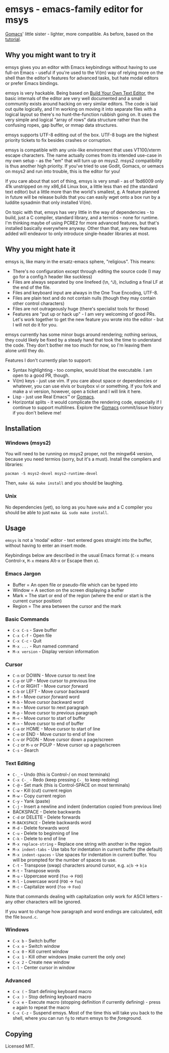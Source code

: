 # emsys - emacs-family editor for msys

[Gomacs][gomacs]' little sister - lighter, more compatible. As before, based
on the [tutorial][tutorial].

## Why you might want to try it

emsys gives you an editor with Emacs keybindings without having to use full-on
Emacs - useful if you're used to the Vi(m) way of relying more on the shell than
the editor's features for advanced tasks, but hate modal editors or prefer Emacs
bindings.

emsys is very hackable. Being based on [Build Your Own Text Editor][tutorial],
the basic internals of the editor are very well documented and a small community
exists around hacking on very similar editors. The code is laid out quite
logically, and I'm working on moving it into separate files with a logical
layout so there's no hunt-the-function rubbish going on. It uses the very simple
and logical "array of rows" data structure rather than the confusing ropes, gap
buffer, or mmap data structures.

emsys supports UTF-8 editing out of the box. UTF-8 bugs are the highest priority
tickets to fix besides crashes or corruption.

emsys is compatible with any unix-like environment that uses VT100/xterm escape
characters. The name actually comes from its intended use-case in my own setup -
as the "em" that will turn up on msys2. msys2 compatibility is thus another high
priority. If you've tried to use Godit, Gomacs, or uemacs on msys2 and run into
trouble, this is the editor for you!

If you care about that sort of thing, emsys is very small - as of 1bd6009 only
41k unstripped on my x86_64 Linux box, a little less than ed (the standard text
editor) but a little more than the world's smallest,
[e](https://github.com/japanoise/e).  A feature planned in future will be
release builds that you can easily wget onto a box run by a luddite sysadmin
that only installed Vi(m).

On topic with that, emsys has very little in the way of dependencies - to build,
just a C compiler, standard library, and a termios - none for runtime. I'm
thinking maybe of using PCRE2 for more advanced features, but that's installed
basically everywhere anyway. Other than that, any new features added will
endeavor to only introduce single-header libraries at most.

## Why you might hate it

emsys is, like many in the ersatz-emacs sphere, "religious". This means:

* There's no configuration except through editing the source code (I may go for
  a config.h header like suckless)
* Files are always separated by one linefeed (\n, ^J), including a final LF at
  the end of the file.
* Files and keyboard input are always in the One True Encoding, UTF-8.
* Files are plain text and do not contain nulls (though they may contain other
  control characters)
* Files are not outrageously huge (there's specialist tools for those)
* Features are "put up or hack up" - I am very welcoming of good PRs. Let's work
  together to get the new feature you wrote into the editor - but I will not do
  it for you.
  
emsys currently has some minor bugs around rendering; nothing serious, they
could likely be fixed by a steady hand that took the time to understand the
code. They don't bother me too much for now, so I'm leaving them alone until
they do.

Features I don't currently plan to support:

- Syntax highlighting - too complex, would bloat the executable. I am open to a
  good PR, though.
- Vi(m) keys - just use vim. If you care about space or dependencies or
  whatever, you can use elvis or busybox vi or something. If you fork and make a
  vi version, however, open a ticket and I will link it here.
- Lisp - just use Real Emacs™ or [Gomacs][gomacs].
- Horizontal splits - it would complicate the rendering code, especially if I
  continue to support multilines. Explore the [Gomacs][gomacs] commit/issue
  history if you don't believe me!

## Installation

### Windows (msys2)

You will need to be running on msys2 proper, not the mingw64 version, because
you need termios (sorry, but it's a must). Install the compliers and libraries:

    pacman -S msys2-devel msys2-runtime-devel
    
Then, `make && make install` and you should be laughing.

### Unix

No dependencies (yet), so long as you have `make` and a C compiler you should
be able to just `make && sudo make install`.

[gomacs]: https://github.com/japanoise/gomacs
[tutorial]: https://viewsourcecode.org/snaptoken/kilo/index.html

## Usage

`emsys` is not a 'modal' editor - text entered goes straight into the buffer,
without having to enter an insert mode.

Keybindings below are described in the usual Emacs format (`C-x` means
Control-x, `M-x` means Alt-x or Escape then x).

### Emacs Jargon

* Buffer = An open file or pseudo-file which can be typed into
* Window = A section on the screen displaying a buffer
* Mark = The start or end of the region (where the end or start is the
  current cursor position)
* Region = The area between the cursor and the mark

### Basic Commands

* `C-x C-s` - Save buffer
* `C-x C-f` - Open file
* `C-x C-c` - Quit
* `M-x ...` - Run named command
* `M-x version` - Display version information

### Cursor

* `C-n` or DOWN - Move cursor to *n*ext line
* `C-p` or UP - Move cursor to *p*revious line
* `C-f` or RIGHT - Move cursor *f*orward
* `C-b` or LEFT - Move cursor *b*ackward
* `M-f` - Move cursor *f*orward word
* `M-b` - Move cursor *b*ackward word
* `M-n` - Move cursor to *n*ext paragraph
* `M-p` - Move cursor to *p*revious paragraph
* `M-<` - Move cursor to start of buffer
* `M->` - Move cursor to end of buffer
* `C-a` or HOME - Move cursor to start of line
* `C-e` or END - Move cursor to end of line
* `C-v` or PGDN - Move cursor down a page/screen
* `C-z` or `M-v` or PGUP - Move cursor up a page/screen
* `C-s` - *S*earch

### Text Editing

* `C-_` - Undo (this is Control-/ on most terminals)
*  `C-x C-_` - Redo (keep pressing `C-_` to keep redoing)
* `C-@` - Set mark (this is Control-SPACE on most terminals)
* `C-w` - Kill (cut) current region
* `M-w` - Copy current region
* `C-y` - Yank (paste)
* `C-j` - Insert a newline and indent (indentation copied from previous line)
* BACKSPACE - Delete backwards
* `C-d` or DELETE - Delete forwards
* `M-BACKSPACE` - Delete backwards word
* `M-d` - Delete forwards word
* `C-u` - Delete to beginning of line
* `C-k` - Delete to end of line
* `M-x replace-string` - Replace one string with another in the region
* `M-x indent-tabs` - Use tabs for indentation in current buffer (the default)
* `M-x indent-spaces` - Use spaces for indentation in current buffer. You will
  be prompted for the number of spaces to use.
* `C-t` - Transpose (swap) characters around cursor, e.g. `a|b` -> `b|a`
* `M-t` - Transpose words
* `M-u` - Uppercase word (`foo` -> `FOO`)
* `M-l` - Lowercase word (`FOO` -> `foo`)
* `M-c` - Capitalize word (`foo` -> `Foo`)

Note that commands dealing with capitalization only work for ASCII letters - any
other characters will be ignored.

If you want to change how paragraph and word endings are calculated, edit the
file `bound.c`.

### Windows

* `C-x b` - Switch buffer
* `C-x o` - Switch window
* `C-x 0` - Kill current window
* `C-x 1` - Kill other windows (make current the only *one*)
* `C-x 2` - Create new window
* `C-l` - Center cursor in window

### Advanced

* `C-x (` - Start defining keyboard macro
* `C-x )` - Stop defining keyboard macro
* `C-x e` - Execute macro (stopping definition if currently defining) - press
  `e` again to repeat the macro
* `C-x C-z` - Suspend emsys. Most of the time this will take you back to the
  shell, where you can run `fg` to return emsys to the *f*ore*g*round.

## Copying

Licensed MIT.

